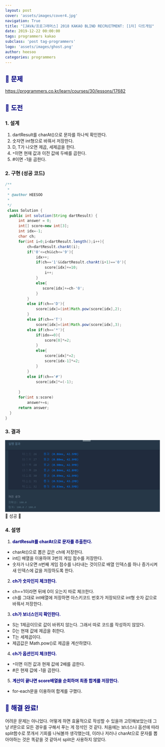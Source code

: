 ```yaml
---
layout: post
cover: 'assets/images/cover4.jpg'
navigation: True
title: "[JAVA/프로그래머스] 2018 KAKAO BLIND RECRUITMENT: [1차] 다트게임"
date: 2019-12-22 00:00:00
tags: programmers kakao
subclass: 'post tag-programmers'
logo: 'assets/images/ghost.png'
author: heesoo
categories: programmers
---
```

## <span style="color:navy">👀 문제</span>
<https://programmers.co.kr/learn/courses/30/lessons/17682>

## <span style="color:navy">👊 도전</span>

### 1. 설계
1. dartResult를 charAt()으로 문자를 하나씩 확인한다.
2. 숫자면 int형으로 바꿔서 저장한다.
3. D, T가 나오면 제곱, 세제곱을 한다.
4. `*`이면 현재 값과 이전 값에 두배를 곱한다.
5. #이면 -1을 곱한다.

### 2. 구현 (성공 코드)
```java
/**
 *
 * @author HEESOO
 *
 */
 class Solution {
  public int solution(String dartResult) {
      int answer = 0;
      int[] score=new int[3];
      int idx=-1;
      char ch;
      for(int i=0;i<dartResult.length();i++){
          ch=dartResult.charAt(i);
          if('0'<=ch&&ch<='9'){
              idx++;
              if(ch=='1'&&dartResult.charAt(i+1)=='0'){
                  score[idx]+=10;
                  i++;
              }
              else{
                 score[idx]+=ch-'0';
              }                  
          }
          else if(ch=='D'){
              score[idx]=(int)Math.pow(score[idx],2);
          }
          else if(ch=='T')
              score[idx]=(int)Math.pow(score[idx],3);
          else if(ch=='*'){
              if(idx==0){
                  score[0]*=2;
              }
              else{
                  score[idx]*=2;
                  score[idx-1]*=2;
              }
          }
          else if(ch=='#')
              score[idx]*=(-1);

      }
      for(int s:score)
          answer+=s;
      return answer;
  }
}
 ```

### 3. 결과
![실행결과](./assets/images/191222_1.PNG)
🤟 성공 🤟

### 4. 설명
1. **<span style="color:navy">dartResult를 charAt으로 문자를 추출한다.</span>**
- charAt()으로 뽑은 값은 ch에 저장한다.
- int[] 배열을 이용하여 3번의 게임 점수를 저장한다.
- 숫자가 나오면 n번째 게임 점수를 나타내는 것이므로 배열 인덱스를 하나 증가시켜 새 인덱스에 값을 저장하도록 한다.
2. **<span style="color:navy">ch가 숫자인지 체크한다.</span>**
- ch==1이라면 뒤에 0이 오는지 따로 체크한다.
- ch를 그대로 int배열에 저장하면 아스키코드 번호가 저장되므로 int형 숫자 값으로 바꿔서 저장한다.
3. **<span style="color:navy">ch가 보너스인지 확인한다.</span>**
- S는 1제곱이므로 값이 바뀌지 않는다. 그래서 따로 코드를 작성하지 않았다.
- D는 현재 값에 제곱을 취한다.
- T는 세제곱이다.
- 제곱값은 Math.pow()로 제곱을 계산하였다.
4. **<span style="color:navy">ch가 옵션인지 체크한다.</span>**
- `*`이면 이전 값과 현재 값에 2배를 곱한다.
- #은 현재 값에 -1을 곱한다.
5. **<span style="color:navy">계산이 끝나면 score배열을 순회하며 최종 합계를 저장한다.</span>**
- for-each문을 이용하여 합계를 구했다.

## <span style="color:navy">👏 해결 완료!</span>
어려운 문제는 아니었다. 어떻게 하면 효율적으로 작성할 수 있을까 고민해보았는데 그냥 if문으로 모든 경우를 구해서 푸는 게 정석인 것 같다. 처음에는 보너스나 옵션에 따라 split함수로 쪼개서 기회를 나눠볼까 생각했는데, 이러나 저러나 charAt으로 문자를 뽑아야하는 것은 똑같을 것 같아서 split은 사용하지 않았다.
